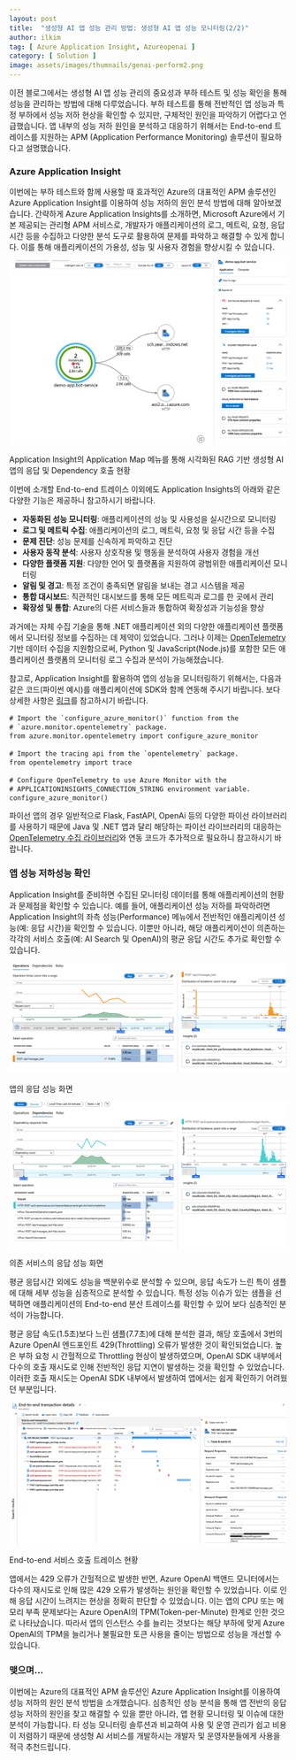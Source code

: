 ```yaml
---
layout: post
title:  "생성형 AI 앱 성능 관리 방법: 생성형 AI 앱 성능 모니터링(2/2)"
author: ilkim
tag: [ Azure Application Insight, Azureopenai ]
category: [ Solution ]
image: assets/images/thumnails/genai-perform2.png
---
```


이전 블로그에서는 생성형 AI 앱 성능 관리의 중요성과 부하 테스트 및 성능 확인을 통해 성능을 관리하는 방법에 대해 다루었습니다. 부하 테스트를 통해 전반적인 앱 성능과 특정 부하에서 성능 저하 현상을 확인할 수 있지만, 구체적인 원인을 파악하기 어렵다고 언급했습니다. 앱 내부의 성능 저하 원인을 분석하고 대응하기 위해서는 End-to-end 트레이스를 지원하는 APM (Application Performance Monitoring) 솔루션이 필요하다고 설명했습니다.

### Azure Application Insight

이번에는 부하 테스트와 함께 사용할 때 효과적인 Azure의 대표적인 APM 솔루션인 Azure Application Insight를 이용하여 성능 저하의 원인 분석 방법에 대해 알아보겠습니다. 간략하게 Azure Application Insights를 소개하면, Microsoft Azure에서 기본 제공되는 관리형 APM 서비스로, 개발자가 애플리케이션의 로그, 메트릭, 요청, 응답 시간 등을 수집하고 다양한 분석 도구로 활용하여 문제를 파악하고 해결할 수 있게 합니다. 이를 통해 애플리케이션의 가용성, 성능 및 사용자 경험을 향상시킬 수 있습니다.

![img](../assets/images/ilkim/genai-perform21.png)

Application Insight의 Application Map 메뉴를 통해 시각화된 RAG 기반 생성형 AI앱의 응답 및 Dependency 호출 현황

이번에 소개할 End-to-end 트레이스 이외에도 Application Insights의 아래와 같은 다양한 기능은 제공하니 참고하시기 바랍니다.

- **자동화된 성능 모니터링**: 애플리케이션의 성능 및 사용성을 실시간으로 모니터링
- **로그 및 메트릭 수집**: 애플리케이션의 로그, 메트릭, 요청 및 응답 시간 등을 수집
- **문제 진단**: 성능 문제를 신속하게 파악하고 진단
- **사용자 동작 분석**: 사용자 상호작용 및 행동을 분석하여 사용자 경험을 개선
- **다양한 플랫폼 지원**: 다양한 언어 및 플랫폼을 지원하여 광범위한 애플리케이션 모니터링
- **알림 및 경고**: 특정 조건이 충족되면 알림을 보내는 경고 시스템을 제공
- **통합 대시보드**: 직관적인 대시보드를 통해 모든 메트릭과 로그를 한 곳에서 관리
- **확장성 및 통합**: Azure의 다른 서비스들과 통합하여 확장성과 기능성을 향상

과거에는 자체 수집 기술을 통해 .NET 애플리케이션 외의 다양한 애플리케이션 플랫폼에서 모니터링 정보를 수집하는 데 제약이 있었습니다. 그러나 이제는 [OpenTelemetry](https://opentelemetry.io/) 기반 데이터 수집을 지원함으로써, Python 및 JavaScript(Node.js)를 포함한 모든 애플리케이션 플랫폼의 모니터링 로그 수집과 분석이 가능해졌습니다.

참고로, Application Insight를 활용하여 앱의 성능을 모니터링하기 위해서는, 다음과 같은 코드(파이썬 예시)를 애플리케이션에 SDK와 함께 연동해 주시기 바랍니다. 보다 상세한 사항은 [링크](https://learn.microsoft.com/ko-kr/azure/azure-monitor/app/opentelemetry-enable?tabs=python)를 참고하시기 바랍니다.

```
# Import the `configure_azure_monitor()` function from the
# `azure.monitor.opentelemetry` package.
from azure.monitor.opentelemetry import configure_azure_monitor

# Import the tracing api from the `opentelemetry` package.
from opentelemetry import trace

# Configure OpenTelemetry to use Azure Monitor with the
# APPLICATIONINSIGHTS_CONNECTION_STRING environment variable.
configure_azure_monitor()
```

파이선 앱의 경우 일반적으로 Flask, FastAPI, OpenAi 등의 다양한 파이선 라이브러리를 사용하기 때문에 Java 및 .NET 앱과 달리 해당하는 파이선 라이브러리의 대응하는 [OpenTelemetry 수집 라이브러리](https://pypi.org/search/?q=opentelemetry-instrumentation-)와 연동 코드가 추가적으로 필요하니 참고하시기 바랍니다.

### 앱 성능 저하성능 확인

Application Insight를 준비하면 수집된 모니터링 데이터를 통해 애플리케이션의 현황과 문제점을 확인할 수 있습니다. 예를 들어, 애플리케이션 성능 저하를 파악하려면 Application Insight의 좌측 성능(Performance) 메뉴에서 전반적인 애플리케이션 성능(예: 응답 시간)을 확인할 수 있습니다. 이뿐만 아니라, 해당 애플리케이션이 의존하는 각각의 서비스 호출(예: AI Search 및 OpenAI)의 평균 응답 시간도 추가로 확인할 수 있습니다.

![img](../assets/images/ilkim/genai-perform22.png)

앱의 응답 성능 화면

![img](../assets/images/ilkim/genai-perform23.png)

의존 서비스의 응답 성능 화면

평균 응답시간 외에도 성능을 백분위수로 분석할 수 있으며, 응답 속도가 느린 특이 샘플에 대해 세부 성능을 심층적으로 분석할 수 있습니다. 특정 성능 이슈가 있는 샘플을 선택하면 애플리케이션의 End-to-end 분산 트레이스를 확인할 수 있어 보다 심층적인 분석이 가능합니다.

평균 응답 속도(1.5초)보다 느린 샘플(7.7초)에 대해 분석한 결과, 해당 호출에서 3번의 Azure OpenAI 엔드포인트 429(Throttling) 오류가 발생한 것이 확인되었습니다. 높은 부하 요청 시 간헐적으로 Throttling 현상이 발생하였으며, OpenAI SDK 내부에서 다수의 호출 재시도로 인해 전반적인 응답 지연이 발생하는 것을 확인할 수 있었습니다. 이러한 호출 재시도는 OpenAI SDK 내부에서 발생하여 앱에서는 쉽게 확인하기 어려웠던 부분입니다.

![img](../assets/images/ilkim/genai-perform24.png)

End-to-end 서비스 호출 트레이스 현황

앱에서는 429 오류가 간헐적으로 발생한 반면, Azure OpenAI 백앤드 모니터에서는 다수의 재시도로 인해 많은 429 오류가 발생하는 원인을 확인할 수 있었습니다. 이로 인해 응답 시간이 느려지는 현상을 정확히 판단할 수 있었습니다. 이는 앱의 CPU 또는 메모리 부족 문제보다는 Azure OpenAI의 TPM(Token-per-Minute) 한계로 인한 것으로 나타났습니다. 따라서 앱의 인스턴스 수를 늘리는 것보다는 해당 부하에 맞게 Azure OpenAI의 TPM을 늘리거나 불필요한 토큰 사용을 줄이는 방법으로 성능을 개선할 수 있습니다.

### 맺으며…

이번에는 Azure의 대표적인 APM 솔루션인 Azure Application Insight를 이용하여 성능 저하의 원인 분석 방법을 소개했습니다. 심층적인 성능 분석을 통해 앱 전반의 응답 성능 저하의 원인을 찾고 해결할 수 있을 뿐만 아니라, 앱 현황 모니터링 및 이슈에 대한 분석이 가능합니다. 타 성능 모니터링 솔루션과 비교하여 사용 및 운영 관리가 쉽고 비용이 저렴하기 때문에 생성형 AI 서비스를 개발하시는 개발자 및 운영자분들에게 사용을 적극 추천드립니다.
